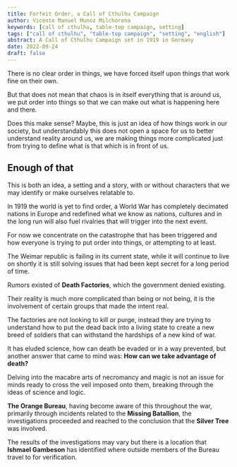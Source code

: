 ```yaml
---
title: Forfeit Order, a Call of Cthulhu Campaign
author: Vicente Manuel Munoz Milchorena
keywords: [call of cthulhu, table-top campaign, setting]
tags: ["call of cthulhu", "table-top campaign", "setting", "english"]
abstract: A Call of Cthulhu Campaign set in 1919 in Germany
date: 2022-09-24
draft: false
---
```


There is no clear order in things, we have forced itself upon things that work 
fine on their own.

But that does not mean that chaos is in itself everything that is around us,
we put order into things so that we can make out what is happening here and
there.

Does this make sense? Maybe, this is just an idea of how things work in
our society, but understandably this does not open a space for us to better
understand reality around us, we are making things more complicated just
from trying to define what is that which is in front of us.

## Enough of that

This is both an idea, a setting and a story, with or without characters that
we may identify or make ourselves relatable to.

In 1919 the world is yet to find order, a World War has completely decimated
nations in Europe and redefined what we know as nations, cultures and in the
long run will also fuel rivalries that will trigger into the next event.

For now we concentrate on the catastrophe that has been triggered and how
everyone is trying to put order into things, or attempting to at least.

The Weimar republic is failing in its current state, while it will continue
to live on shortly it is still solving issues that had been kept secret
for a long period of time.

Rumors existed of __Death Factories__, which the government denied existing.

Their reality is much more complicated than being or not being, it is the
involvement of certain groups that made the intent real. 

The factories are not looking to kill or purge, instead they are trying to 
understand how to put the dead back into a living state to create a new breed 
of soldiers that can withstand the hardships of a new kind of war.

It has eluded science, how can death be evaded or in a way prevented, but
another answer that came to mind was: __How can we take advantage of death?__

Delving into the macabre arts of necromancy and magic is not an issue for minds
ready to cross the veil imposed onto them, breaking through the ideas of science
and logic.

__The Orange Bureau__, having become aware of this throughout the war, primarily
through incidents related to the __Missing Batallion__, the investigations 
proceeded and reached to the conclusion that the __Silver Tree__ was involved.

The results of the investigations may vary but there is a location that
__Ishmael Gambeson__ has identified where outside members of the Bureau travel
to for verification.
